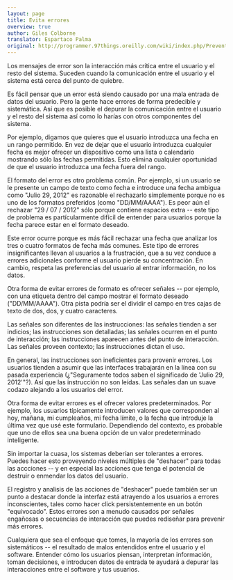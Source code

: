 ```yaml
---
layout: page
title: Evita errores
overview: true
author: Giles Colborne
translator: Espartaco Palma
original: http://programmer.97things.oreilly.com/wiki/index.php/Prevent_Errors
---
```


Los mensajes de error son la interacción más crítica entre el usuario y el resto del sistema. Suceden cuando la comunicación entre el usuario y el sistema está cerca del punto de quiebre.

Es fácil pensar que un error está siendo causado por una mala entrada de datos del usuario. Pero la gente hace errores de forma predecible y sistemática. Así que es posible el depurar la comunicación entre el usuario y el resto del sistema así como lo harías con otros componentes del sistema.

Por ejemplo, digamos que quieres que el usuario introduzca una fecha en un rango permitido. En vez de dejar que el usuario introduzca cualquier fecha es mejor ofrecer un dispositivo como una lista o calendario mostrando sólo las fechas permitidas. Esto elimina cualquier oportunidad de que el usuario introduzca una fecha fuera del rango.

El formato del error es otro problema común. Por ejemplo, si un usuario se le presente un campo de texto como fecha e introduce una fecha ambigua como "Julio 29, 2012" es razonable el rechazarlo simplemente porque no es uno de los formatos preferidos (como "DD/MM/AAAA"). Es peor aún el rechazar "29 / 07 / 2012" sólo porque contiene espacios extra -- este tipo de problema es partícularmente difícil de entender para usuarios porque la fecha parece estar en el formato deseado.

Este error ocurre porque es más fácil rechazar una fecha que analizar los tres o cuatro formatos de fecha más comunes. Este tipo de errores insignificantes llevan al usuarios a la frustración, que a su vez conduce a errores adicionales conforme el usuario pierde su concentración. En cambio, respeta las preferencias del usuario al entrar información, no los datos.

Otra forma de evitar errores de formato es ofrecer señales -- por ejemplo, con una etiqueta dentro del campo mostrar el formato deseado ("DD/MM/AAAA"). Otra pista podría ser el dividir el campo en tres cajas de texto de dos, dos, y cuatro caracteres.

Las señales son diferentes de las instrucciones: las señales tienden a ser indicios; las instrucciones son detalladas; las señales ocurren en el punto de interacción; las instrucciones aparecen antes del punto de interacción. Las señales proveen contexto; las instrucciones dictan el uso.

En general, las instrucciones son ineficientes para provenir errores. Los usuarios tienden a asumir que las interfaces trabajarán en la línea con su pasada experiencia (¿"Seguramente todos saben el significado de 'Julio 29, 2012'"?). Así que las instrucción no son leídas. Las señales dan un suave codazo alejando a los usuarios del error.

Otra forma de evitar errores es el ofrecer valores predeterminados. Por ejemplo, los usuarios típicamente introducen valores que corresponden al hoy, mañana, mi cumpleaños, mi fecha límite, o la fecha que introduje la última vez que usé este formulario. Dependiendo del contexto, es probable que uno de ellos sea una buena opción de un valor predeterminado inteligente.

Sin importar la cuasa, los sistemas deberían ser tolerantes a errores. Puedes hacer esto proveyendo niveles múltiples de "deshacer" para todas las accciones -- y en especial las acciones que tenga el potencial de destruir o enmendar los datos del usuario.

El registro y analisis de las acciones de "deshacer" puede también ser un punto a destacar donde la interfaz está atrayendo a los usuarios a errores inconscientes, tales como hacer click persistentemente en un botón "equivocado". Estos errores son a menudo causados por señales engañosas o secuencias de interacción que puedes rediseñar para prevenir más errores.

Cualquiera que sea el enfoque que tomes, la mayoría de los errores son sistemáticos -- el resultado de malos entendidos entre el usuario y el software. Entender cómo los usuarios piensan, interpretan información, toman decisiones, e introducen datos de entrada te ayudará a depurar las interacciones entre el software y tus usuarios.

